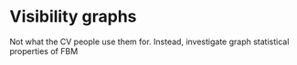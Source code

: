 Visibility graphs
===

Not what the CV people use them for. Instead, investigate graph statistical properties of FBM
